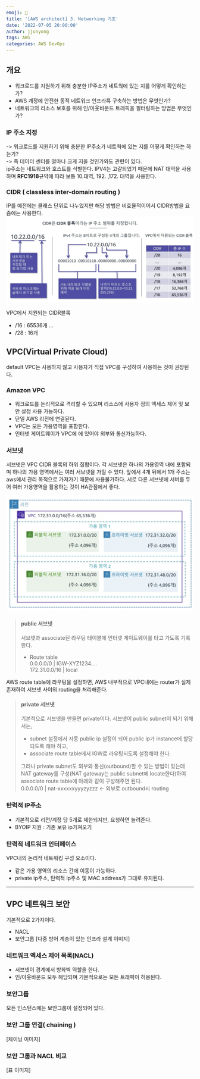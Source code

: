 ```yaml
---
emoji: 🧢
title: '[AWS architect] 3. Networking 기초'
date: '2022-07-05 20:00:00'
author: jjunyong
tags: AWS
categories: AWS DevOps
---
```


## 개요
- 워크로드를 지원하기 위해 충분한 IP주소가 네트웍에 있는 지를 어떻게 확인하는가?
- AWS 계정에 안전한 동적 네트워크 인프라륵 구축하는 방법은 무엇인가?
- 네트워크의 리소스 보호를 위해 인/아웃바운드 트래픽을 필터링하는 방법은 무엇인가? 

### IP 주소 지정 
-> 워크로드를 지원하기 위해 충분한 IP주소가 네트웍에 있는 지를 어떻게 확인하는 하는가? 
<br>
-> 즉 데이터 센터를 얼마나 크게 지을 것인가와도 관련이 있다.
<br>
ip주소는 네트워크와 호스트를 식별한다. IPV4는 고갈되었기 때문에 NAT 대역을 사용하며 **RFC1918**규약에 따라 보통 10.대역, 192. ,172. 대역을 사용한다.

### CIDR ( classless inter-domain routing ) 
IP를 예전에는 클래스 단위로 나누었지만 해당 방법은 비효율적이어서 CIDR방법을 요즘에는 사용한다.
![image1](./image1.png)

VPC에서 지원되는 CIDR블록
- /16 : 65536개
...
- /28 : 16개 


## VPC(Virtual Private Cloud)
default VPC는 사용하지 않고 사용자가 직접 VPC를 구성하여 사용하는 것이 권장된다.

### Amazon VPC
- 워크로드를 논리적으로 격리할 수 있으며 리소스에 사용자 정의 액세스 제어 및 보안 설정 사용 가능하다.
- 단일 AWS 리전에 연결된다. 
- VPC는 모든 가용영역을 포함한다.
- 인터넷 게이트웨이가 VPC에 에 있어야 외부와 통신가능하다.

### 서브넷
서브넷은 VPC CIDR 블록의 하위 집합이다. 각 서브넷은 하나의 가용영역 내에 포함되며 하나의 가용 영역에서는 여러 서브넷을 가질 수 있다. 
앞에서 4개 뒤에서 1개 주소는 aws에서 관리 목적으로 가져가기 때문에 사용불가하다. 
서로 다른 서브넷에 서버를 두어 여러 가용영역을 활용하는 것이 HA관점에서 좋다. 

![image2](./image2.png)

> #### public 서브넷
>  서브넷과 associate된 라우팅 테이블에 인터넷 게이트웨이를 타고 가도록 기록한다. 
>  - Route table
>    <br>
>    0.0.0.0/0 | IGW-XYZ1234....
>    <br>
>    172.31.0.0/16 | local

  AWS route table에 라우팅을 설정하면, AWS 내부적으로 VPC내에는 router가 실제 존재하여 서브넷 사이의 routing을 처리해준다.

> #### private 서브넷
>  기본적으로 서브넷을 만들면 private이다. 서브넷이 public subnet이 되기 위해서는, 
>  - subnet 설정에서 자동 public ip 설정이 되어 public ip가 instance에 할당되도록 해야 하고, 
>  - associate route table에서 IGW로 라우팅되도록 설정해야 한다.
>
>  그러나 private subnet도 외부와 통신(outbound)할 수 있는 방법이 있는데 NAT gateway를 구성(NAT gateway는 public subnet에 locate한다)하여 associate route table에 아래와 같이 구성해주면 된다.
>  <br>
>  0.0.0.0/0 | nat-xxxxxxyyyzyzzz  <- 외부로 outbound시 routing
>  <br>

### 탄력적 IP주소
- 기본적으로 리전/계정 당 5개로 제한되지만, 요청하면 늘려준다.
- BYOIP 지원 : 기존 보유 ip가져오기

### 탄력적 네트워크 인터페이스
VPC내의 논리적 네트워킹 구성 요소이다. 
- 같은 가용 영역의 리소스 간에 이동이 가능하다. 
- private ip주소, 탄력적 ip주소 및 MAC address가 그대로 유지된다. 

---

## VPC 네트워크 보안
기본적으로 2가지이다.
-  NACL
- 보안그룹
[다중 방어 계층이 있는 인프라 설계 이미지]

### 네트워크 엑세스 제어 목록(NACL)
- 서브넷이 경계에서 방화벽 역할을 한다.
- 인/아웃바운드 모두 해당되며 기본적으로는 모든 트래픽이 허용된다.

### 보안그룹
모든 인스턴스에는 보안그룹이 설정되어 있다.

### 보안 그룹 연결( chaining ) 
[체이닝 이미지] 

### 보안 그룹과 NACL 비교 
[표 이미지]